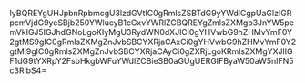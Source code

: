 IyBQREYgUHJpbnRpbmcgU3lzdGVtIC0gRmlsZSBTdG9yYWdlCgpUaGlzIGRpcmVjdG9yeSBjb250YWlucyB1cGxvYWRlZCBQREYgZmlsZXMgb3JnYW5pemVkIGJ5IGJhdGNoLgoKIyMgU3RydWN0dXJlCi0gYHVwbG9hZHMvYmF0Y2gtMS9gIC0gRmlsZXMgZnJvbSBCYXRjaCAxCi0gYHVwbG9hZHMvYmF0Y2gtMi9gIC0gRmlsZXMgZnJvbSBCYXRjaCAyCi0gZXRjLgoKRmlsZXMgYXJlIGF1dG9tYXRpY2FsbHkgbWFuYWdlZCBieSB0aGUgUERGIFByaW50aW5nIFN5c3RlbS4=
